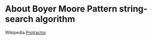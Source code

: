 # About Boyer Moore Pattern  string-search algorithm

Wikipedia [Protractor](https://en.wikipedia.org/wiki/Boyer%E2%80%93Moore_string-search_algorithm#:~:text=The%20Boyer%E2%80%93Moore%20algorithm%20uses,as%20the%20pattern%20length%20increases).